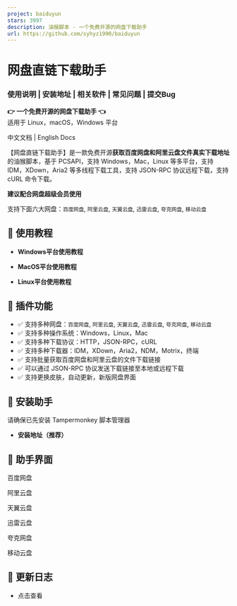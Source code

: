 ```yaml
---
project: baiduyun
stars: 3997
description: 油猴脚本 - 一个免费开源的网盘下载助手
url: https://github.com/syhyz1990/baiduyun
---
```


网盘直链下载助手
========

### 使用说明 | 安装地址 | 相关软件 | 常见问题 | 提交Bug

**👉 一个免费开源的网盘下载助手 👈**  
适用于 Linux，macOS，Windows 平台

  

中文文档 | English Docs

【网盘直链下载助手】是一款免费开源**获取百度网盘和阿里云盘文件真实下载地址**的油猴脚本，基于 PCSAPI，支持 Windows，Mac，Linux 等多平台，支持 IDM，XDown，Aria2 等多线程下载工具，支持 JSON-RPC 协议远程下载，支持 cURL 命令下载。

**建议配合网盘超级会员使用**

支持下面六大网盘：`百度网盘`, `阿里云盘`, `天翼云盘`, `迅雷云盘`, `夸克网盘`, `移动云盘`

📖 使用教程
-------

-   **Windows平台使用教程**
    
-   **MacOS平台使用教程**
    
-   **Linux平台使用教程**
    

🔧 插件功能
-------

-   ✅ 支持多种网盘：`百度网盘`, `阿里云盘`, `天翼云盘`, `迅雷云盘`, `夸克网盘`, `移动云盘`
-   ✅ 支持多种操作系统：Windows，Linux，Mac
-   ✅ 支持多种下载协议：HTTP，JSON-RPC，cURL
-   ✅ 支持多种下载器：IDM，XDown，Aria2，NDM，Motrix，终端
-   ✅ 支持批量获取百度网盘和阿里云盘的文件下载链接
-   ✅ 可以通过 JSON-RPC 协议发送下载链接至本地或远程下载
-   ✅ 支持更换皮肤，自动更新，新版网盘界面

💽 安装助手
-------

请确保已先安装 Tampermonkey 脚本管理器

-   **安装地址（推荐）**

🎨 助手界面
-------

百度网盘

阿里云盘

天翼云盘

迅雷云盘

夸克网盘

移动云盘

📝 更新日志
-------

-   点击查看
